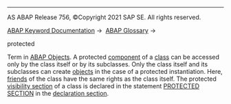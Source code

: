   

* * *

AS ABAP Release 756, ©Copyright 2021 SAP SE. All rights reserved.

[ABAP Keyword Documentation](https://help.sap.com/doc/abapdocu_756_index_htm/7.56/en-US/abenabap.htm) →  [ABAP Glossary](https://help.sap.com/doc/abapdocu_756_index_htm/7.56/en-US/abenabap_glossary.htm) → 

protected

Term in [ABAP Objects](https://help.sap.com/doc/abapdocu_756_index_htm/7.56/en-US/abenabap_objects_glosry.htm "Glossary Entry"). A protected [component](https://help.sap.com/doc/abapdocu_756_index_htm/7.56/en-US/abencomponent_glosry.htm "Glossary Entry") of a [class](https://help.sap.com/doc/abapdocu_756_index_htm/7.56/en-US/abenclass_glosry.htm "Glossary Entry") can be accessed only by the class itself or by its subclasses. Only the class itself and its subclasses can create [objects](https://help.sap.com/doc/abapdocu_756_index_htm/7.56/en-US/abenobject_glosry.htm "Glossary Entry") in the case of a protected instantiation. Here, [friends](https://help.sap.com/doc/abapdocu_756_index_htm/7.56/en-US/abenfriend_glosry.htm "Glossary Entry") of the class have the same rights as the class itself. The protected [visibility section](https://help.sap.com/doc/abapdocu_756_index_htm/7.56/en-US/abenvisibility_section_glosry.htm "Glossary Entry") of a class is declared in the statement [PROTECTED SECTION](https://help.sap.com/doc/abapdocu_756_index_htm/7.56/en-US/abapprotected.htm) in the [declaration section](https://help.sap.com/doc/abapdocu_756_index_htm/7.56/en-US/abendeclaration_part_glosry.htm "Glossary Entry").